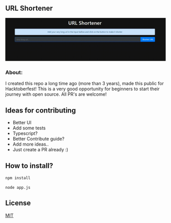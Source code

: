 ## URL Shortener

<div align="center">
<img src="/docs/gif.gif">
</div>

### About:

I created this repo a long time ago (more than 3 years), made this public for Hacktoberfest! This is a very good
opportunity for beginners to start their journey with open source. All PR's are welcome!

## Ideas for contributing

- Better UI
- Add some tests
- Typescript?
- Better Contribute guide?
- Add more ideas..
- Just create a PR already :)

## How to install?

```
npm install
```

```
node app.js
```

## License

[MIT](https://choosealicense.com/licenses/)
